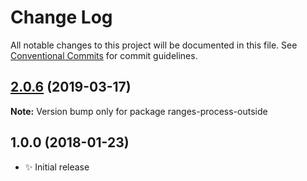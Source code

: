# Change Log

All notable changes to this project will be documented in this file.
See [Conventional Commits](https://conventionalcommits.org) for commit guidelines.

## [2.0.6](https://gitlab.com/codsen/codsen/compare/ranges-process-outside@2.0.4...ranges-process-outside@2.0.6) (2019-03-17)

**Note:** Version bump only for package ranges-process-outside





## 1.0.0 (2018-01-23)

- ✨ Initial release
